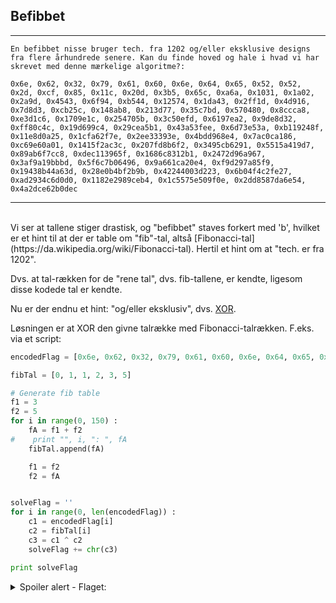 ## Befibbet
<hr>

```
En befibbet nisse bruger tech. fra 1202 og/eller eksklusive designs fra flere århundrede senere. Kan du finde hoved og hale i hvad vi har skrevet med denne mærkelige algoritme?:

0x6e, 0x62, 0x32, 0x79, 0x61, 0x60, 0x6e, 0x64, 0x65, 0x52, 0x52, 0x2d, 0xcf, 0x85, 0x11c, 0x20d, 0x3b5, 0x65c, 0xa6a, 0x1031, 0x1a02, 0x2a9d, 0x4543, 0x6f94, 0xb544, 0x12574, 0x1da43, 0x2ff1d, 0x4d916, 0x7d8d3, 0xcb25c, 0x148ab8, 0x213d77, 0x35c7bd, 0x570480, 0x8ccca8, 0xe3d1c6, 0x1709e1c, 0x254705b, 0x3c50efd, 0x6197ea2, 0x9de8d32, 0xff80c4c, 0x19d699c4, 0x29cea5b1, 0x43a53fee, 0x6d73e53a, 0xb119248f, 0x11e8d0a25, 0x1cfa62f7e, 0x2ee33393e, 0x4bdd968e4, 0x7ac0ca186, 0xc69e60a01, 0x1415f2ac3c, 0x207fd8b6f2, 0x3495cb6291, 0x5515a419d7, 0x89ab6f7cc8, 0xdec113965f, 0x1686c8312b1, 0x2472d96a967, 0x3af9a19bbbd, 0x5f6c7b06496, 0x9a661ca20e4, 0xf9d297a85f9, 0x19438b44a63d, 0x28e0b4bf2b9b, 0x42244003d223, 0x6b04f4c2fe27, 0xad2934c6d0d0, 0x1182e2989ceb4, 0x1c5575e509f0e, 0x2dd8587da6e54, 0x4a2dce62b0dec
```
<hr>
<br>
Vi ser at tallene stiger drastisk, og "befibbet" staves forkert med 'b', hvilket er et hint til at der er table om "fib"-tal, altså [Fibonacci-tal](https://da.wikipedia.org/wiki/Fibonacci-tal). Hertil et hint om at "tech. er fra 1202".

Dvs. at tal-rækken for de "rene tal", dvs. fib-tallene, er kendte, ligesom disse kodede tal er kendte.

Nu er der endnu et hint: "og/eller eksklusiv", dvs. [XOR](https://en.wikipedia.org/wiki/Exclusive_or).

Løsningen er at XOR den givne talrække med Fibonacci-talrækken. F.eks. via et script:



```python
encodedFlag = [0x6e, 0x62, 0x32, 0x79, 0x61, 0x60, 0x6e, 0x64, 0x65, 0x52, 0x52, 0x2d, 0xcf, 0x85, 0x11c, 0x20d, 0x3b5, 0x65c, 0xa6a, 0x1031, 0x1a02, 0x2a9d, 0x4543, 0x6f94, 0xb544, 0x12574, 0x1da43, 0x2ff1d, 0x4d916, 0x7d8d3, 0xcb25c, 0x148ab8, 0x213d77, 0x35c7bd, 0x570480, 0x8ccca8, 0xe3d1c6, 0x1709e1c, 0x254705b, 0x3c50efd, 0x6197ea2, 0x9de8d32, 0xff80c4c, 0x19d699c4, 0x29cea5b1, 0x43a53fee, 0x6d73e53a, 0xb119248f, 0x11e8d0a25, 0x1cfa62f7e, 0x2ee33393e, 0x4bdd968e4, 0x7ac0ca186, 0xc69e60a01, 0x1415f2ac3c, 0x207fd8b6f2, 0x3495cb6291, 0x5515a419d7, 0x89ab6f7cc8, 0xdec113965f, 0x1686c8312b1, 0x2472d96a967, 0x3af9a19bbbd, 0x5f6c7b06496, 0x9a661ca20e4, 0xf9d297a85f9, 0x19438b44a63d, 0x28e0b4bf2b9b, 0x42244003d223, 0x6b04f4c2fe27, 0xad2934c6d0d0, 0x1182e2989ceb4, 0x1c5575e509f0e, 0x2dd8587da6e54, 0x4a2dce62b0dec]

fibTal = [0, 1, 1, 2, 3, 5]

# Generate fib table
f1 = 3
f2 = 5
for i in range(0, 150) :
    fA = f1 + f2
#    print "", i, ": ", fA
    fibTal.append(fA)

    f1 = f2
    f2 = fA


solveFlag = ''
for i in range(0, len(encodedFlag)) :
    c1 = encodedFlag[i]
    c2 = fibTal[i]
    c3 = c1 ^ c2
    solveFlag += chr(c3)

print solveFlag
```






<details>
<summary>Spoiler alert - Flaget:</summary>
nc3{befippet_leonardo_leder_efter_gaver_i_tallene__fedt_du_fandt_denne_ene}
</details>
